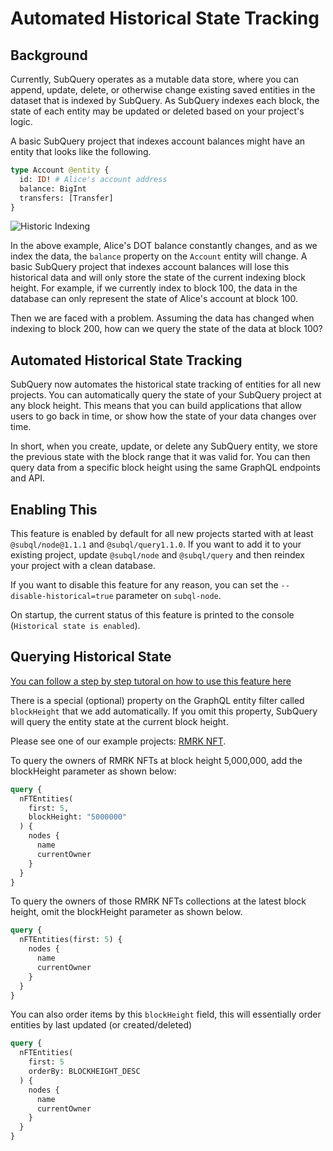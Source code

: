# Automated Historical State Tracking

## Background

Currently, SubQuery operates as a mutable data store, where you can append, update, delete, or otherwise change existing saved entities in the dataset that is indexed by SubQuery. As SubQuery indexes each block, the state of each entity may be updated or deleted based on your project's logic.

A basic SubQuery project that indexes account balances might have an entity that looks like the following.

```graphql
type Account @entity {
  id: ID! # Alice's account address
  balance: BigInt
  transfers: [Transfer]
}
```

![Historic Indexing](/assets/img/historic_indexing.png)

In the above example, Alice's DOT balance constantly changes, and as we index the data, the `balance` property on the `Account` entity will change. A basic SubQuery project that indexes account balances will lose this historical data and will only store the state of the current indexing block height. For example, if we currently index to block 100, the data in the database can only represent the state of Alice's account at block 100.

Then we are faced with a problem. Assuming the data has changed when indexing to block 200, how can we query the state of the data at block 100?

## Automated Historical State Tracking

SubQuery now automates the historical state tracking of entities for all new projects. You can automatically query the state of your SubQuery project at any block height. This means that you can build applications that allow users to go back in time, or show how the state of your data changes over time.

In short, when you create, update, or delete any SubQuery entity, we store the previous state with the block range that it was valid for. You can then query data from a specific block height using the same GraphQL endpoints and API.

## Enabling This

This feature is enabled by default for all new projects started with at least `@subql/node@1.1.1` and `@subql/query1.1.0`. If you want to add it to your existing project, update `@subql/node` and `@subql/query` and then reindex your project with a clean database.

If you want to disable this feature for any reason, you can set the `--disable-historical=true` parameter on `subql-node`.

On startup, the current status of this feature is printed to the console (`Historical state is enabled`).

## Querying Historical State

[You can follow a step by step tutoral on how to use this feature here](../academy/tutorials_examples/historical-queries.md)

There is a special (optional) property on the GraphQL entity filter called `blockHeight` that we add automatically. If you omit this property, SubQuery will query the entity state at the current block height.

Please see one of our example projects: [RMRK NFT](https://explorer.subquery.network/subquery/subquery/rmrk-nft-historical).

To query the owners of RMRK NFTs at block height 5,000,000, add the blockHeight parameter as shown below:

```graphql
query {
  nFTEntities(
    first: 5,
    blockHeight: "5000000"
  ) {
    nodes {
      name
      currentOwner
    }
  }
}
```

To query the owners of those RMRK NFTs collections at the latest block height, omit the blockHeight parameter as shown below. 

```graphql
query {
  nFTEntities(first: 5) {
    nodes {
      name
      currentOwner
    }
  }
}
```

You can also order items by this `blockHeight` field, this will essentially order entities by last updated (or created/deleted)

```graphql
query {
  nFTEntities(
    first: 5
    orderBy: BLOCKHEIGHT_DESC
  ) {
    nodes {
      name
      currentOwner
    }
  }
}
```